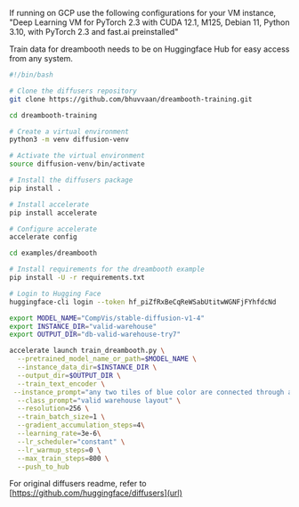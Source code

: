 
If running on GCP use the following configurations for your VM instance, "Deep Learning VM for PyTorch 2.3 with CUDA 12.1, M125, Debian 11, Python 3.10, with PyTorch 2.3 and fast.ai preinstalled"

Train data for dreambooth needs to be on Huggingface Hub for easy access from any system.

```bash
#!/bin/bash

# Clone the diffusers repository
git clone https://github.com/bhuvvaan/dreambooth-training.git

cd dreambooth-training

# Create a virtual environment
python3 -m venv diffusion-venv

# Activate the virtual environment
source diffusion-venv/bin/activate

# Install the diffusers package
pip install .

# Install accelerate
pip install accelerate

# Configure accelerate
accelerate config

cd examples/dreambooth

# Install requirements for the dreambooth example
pip install -U -r requirements.txt

# Login to Hugging Face
huggingface-cli login --token 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

export MODEL_NAME="CompVis/stable-diffusion-v1-4"
export INSTANCE_DIR="valid-warehouse"
export OUTPUT_DIR="db-valid-warehouse-try7"

accelerate launch train_dreambooth.py \
  --pretrained_model_name_or_path=$MODEL_NAME \
  --instance_data_dir=$INSTANCE_DIR \
  --output_dir=$OUTPUT_DIR \
  --train_text_encoder \
 --instance_prompt="any two tiles of blue color are connected through a path with non-black tiles, each blue tile is adjacent to at least one black tile, each black tile is adjacent to at least two blue tiles." \
  --class_prompt="valid warehouse layout" \
  --resolution=256 \
  --train_batch_size=1 \
  --gradient_accumulation_steps=4\
  --learning_rate=3e-6\
  --lr_scheduler="constant" \
  --lr_warmup_steps=0 \
  --max_train_steps=800 \
  --push_to_hub

```

For original diffusers readme, refer to [https://github.com/huggingface/diffusers](url)

